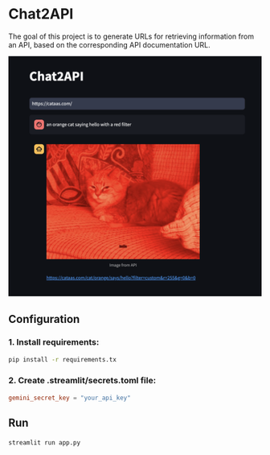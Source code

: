 # Chat2API

The goal of this project is to generate URLs for retrieving information from an API, based on the corresponding API documentation URL.

![](./cat.png)

## Configuration

### 1. Install requirements:

```bash
pip install -r requirements.tx
```

### 2. Create .streamlit/secrets.toml file:

```toml
gemini_secret_key = "your_api_key"
```

## Run

```bash
streamlit run app.py
```
